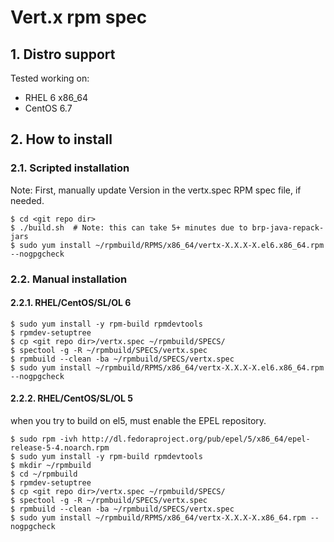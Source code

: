 Vert.x rpm spec
===============
## 1. Distro support

Tested working on:

* RHEL 6 x86_64
* CentOS 6.7

## 2. How to install

### 2.1. Scripted installation

Note: First, manually update Version in the vertx.spec RPM spec file, if needed.

    $ cd <git repo dir>
    $ ./build.sh  # Note: this can take 5+ minutes due to brp-java-repack-jars
    $ sudo yum install ~/rpmbuild/RPMS/x86_64/vertx-X.X.X-X.el6.x86_64.rpm --nogpgcheck

### 2.2. Manual installation

#### 2.2.1. RHEL/CentOS/SL/OL 6

    $ sudo yum install -y rpm-build rpmdevtools
    $ rpmdev-setuptree
    $ cp <git repo dir>/vertx.spec ~/rpmbuild/SPECS/
    $ spectool -g -R ~/rpmbuild/SPECS/vertx.spec
    $ rpmbuild --clean -ba ~/rpmbuild/SPECS/vertx.spec
    $ sudo yum install ~/rpmbuild/RPMS/x86_64/vertx-X.X.X-X.el6.x86_64.rpm --nogpgcheck

#### 2.2.2. RHEL/CentOS/SL/OL 5

when you try to build on el5, must enable the EPEL repository.

    $ sudo rpm -ivh http://dl.fedoraproject.org/pub/epel/5/x86_64/epel-release-5-4.noarch.rpm
    $ sudo yum install -y rpm-build rpmdevtools
    $ mkdir ~/rpmbuild
    $ cd ~/rpmbuild
    $ rpmdev-setuptree
    $ cp <git repo dir>/vertx.spec ~/rpmbuild/SPECS/
    $ spectool -g -R ~/rpmbuild/SPECS/vertx.spec
    $ rpmbuild --clean -ba ~/rpmbuild/SPECS/vertx.spec
    $ sudo yum install ~/rpmbuild/RPMS/x86_64/vertx-X.X.X-X.x86_64.rpm --nogpgcheck
